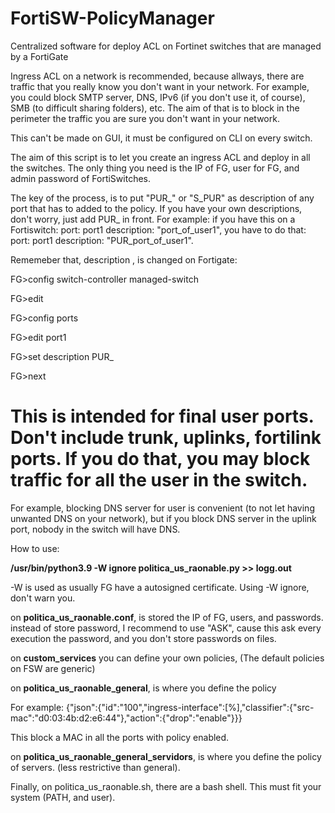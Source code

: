 # FortiSW-PolicyManager
Centralized software for deploy ACL on Fortinet switches that are managed by a FortiGate

Ingress ACL on a network is recommended, because allways, there are traffic that you really know you don't want in your network. For example, you could block SMTP server, DNS, IPv6 (if you don't use it, of course), SMB (to difficult sharing folders), etc. The aim of that is to block in the perimeter the traffic you are sure you don't want in your network.

This can't be made on GUI, it must be configured on CLI on every switch.

The aim of this script is to let you create an ingress ACL and deploy in all the switches. The only thing you need is the IP of FG, user for FG, and admin password of FortiSwitches.

The key of the process, is to put "PUR_" or "S_PUR" as description of any port that has to added to the policy. If you have your own descriptions, don't worry, just add PUR_ in front. For example: if you have this on a Fortiswitch: port: port1 description: "port_of_user1", you have to do that: port: port1 description: "PUR_port_of_user1". 
<p>
  <p>
Rememeber that, description , is changed on Fortigate:
<p>
  <p>
FG>config switch-controller managed-switch<p>
FG>edit <SN_SWITCH><p>
FG>config ports<p>
FG>edit port1<p>
FG>set description PUR_<p>
FG>next<p>
<p>
<p>
<p>

# This is intended for final user ports. Don't include trunk, uplinks, fortilink ports. If you do that, you may block traffic for all the user in the switch. 
  <p> For example, blocking DNS server for user is convenient (to not let having unwanted DNS on your network), but if you block DNS server in the uplink port, nobody in the switch will have DNS.

How to use:


<b>/usr/bin/python3.9 -W ignore politica_us_raonable.py >> logg.out </b>

-W is used as usually FG have a autosigned certificate. Using -W ignore, don't warn you.

on <b>politica_us_raonable.conf</b>, is stored the IP of FG, users, and passwords. instead of store password, I recommend to use "ASK", cause this ask every execution the password, and you don't store passwords on files.

on <b>custom_services</b> you can define your own policies, (The default policies on FSW are generic)

on <b>politica_us_raonable_general</b>, is where you define the policy 

For example:
<r>
{"json":{"id":"100","ingress-interface":[%],"classifier":{"src-mac":"d0:03:4b:d2:e6:44"},"action":{"drop":"enable"}}}

This block a MAC in all the ports with policy enabled.
<p>
on <b>politica_us_raonable_general_servidors</b>, is where you define the policy of servers. (less restrictive than general).

<p>
Finally, on politica_us_raonable.sh, there are a bash shell. This must fit your system (PATH, and user). 
<br>
